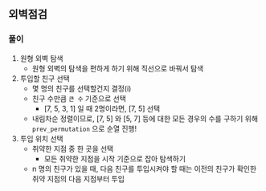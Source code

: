 ## 외벽점검

### 풀이
1. 원형 외벽 탐색
    - 원형 외벽의 탐색을 편하게 하기 위해 직선으로 바꿔서 탐색
2. 투입할 친구 선택
    - 몇 명의 친구를 선택할건지 결정(i)
    - 친구 수만큼 `큰 수` 기준으로 선택
        - [7, 5, 3, 1] 일 때 2명이라면, [7, 5] 선택
    - 내림차순 정렬이므로, [7, 5] 와 [5, 7] 등에 대한 모든 경우의 수를 구하기 위해 `prev_permutation` 으로 순열 진행! 
3. 투입 위치 선택
    - 취약한 지점 중 한 곳을 선택
        - 모든 취약한 지점을 시작 기준으로 잡아 탐색하기 
    - n 명의 친구가 있을 때, 다음 친구를 투입시켜야 할 때는 이전의 친구가 확인한 취약 지점의 다음 지점부터 투입
